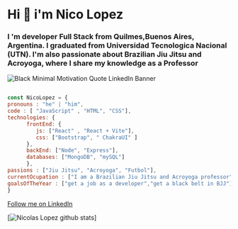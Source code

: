 <div>
  <h1 align:"center"> Hi 👋 i'm Nico Lopez</h1>
  <h3 align:"center">I 'm developer Full Stack from Quilmes,Buenos Aires, Argentina.  I graduated from Universidad Tecnologica Nacional (UTN). I'm also passionate about Brazilian Jiu Jitsu and Acroyoga, where I share my knowledge as a Professor</h3>
</div>

![Black Minimal Motivation Quote LinkedIn Banner](https://github.com/NicoLopezBjj/NicoLopezBjj/assets/131780886/f782ef2c-d4b5-406a-8ce3-ce3866ea21c7)

```js  

const NicoLopez = {
pronouns : "he" | "him",
code : [ "JavaScript" , "HTML", "CSS"],
technologies: {
      frontEnd: {
         js: ["React" , "React + Vite"],
         css: ["Bootstrap", " ChakraUI" ]
      },
      backEnd: ["Node", "Express"],
      databases: ["MongoDB", "mySQL"]
      },
passions : ["Jiu Jitsu", "Acroyoga", "Futbol"],
currentOcupation : ["I am a Brazilian Jiu Jitsu and Acroyoga professor","referee international in BJJ"],
goalsOfTheYear : ["get a job as a developer","get a black belt in BJJ"]
}


```

<div>
  <a href="https://www.instagram.com/nicolopezbjj/">
     </a>
</div>
<a class="libutton" href="https://www.linkedin.com/comm/mynetwork/discovery-see-all?usecase=PEOPLE_FOLLOWS&followMember=nicolopezdev" target="_blank">Follow me on LinkedIn</a>

<br/>

[![Nicolas Lopez github stats](https://github-readme-stats.vercel.app/api?username=NicoLopezBjj)]

